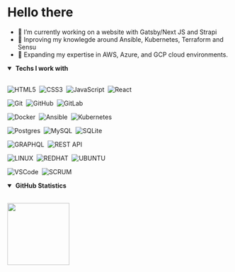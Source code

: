<H1>Hello there&nbsp;</H1>

- 🔭 I’m currently working on a website with Gatsby/Next JS and Strapi
- 🌱 Inproving my knowlegde around Ansible, Kubernetes, Terraform and Sensu
- 🚀 Expanding my expertise in AWS, Azure, and GCP cloud environments.

<details open>
  <summary><b>&nbsp;Techs I work with&nbsp;</b></summary>
  <br/>
 
![HTML5](https://img.shields.io/badge/HTML5-E34F26.svg?&style=flat&logo=html5&logoColor=white)&nbsp;
![CSS3](https://img.shields.io/badge/CSS3-%231572B6.svg?&style=flat&logo=css3&logoColor=white)&nbsp;
![JavaScript](https://img.shields.io/badge/JAVASCRIPT-323330.svg?&style=flat&logo=javascript&logoColor=%23F7DF1E)&nbsp;
![React](https://shields.io/badge/react-black?logo=react&style=for-the-badge)&nbsp;


![Git](https://img.shields.io/badge/GIT-%23F05033.svg?&style=flat&logo=git&logoColor=white)&nbsp;
![GitHub](https://img.shields.io/badge/GITHUB-%23121011.svg?&style=flat&logo=github&logoColor=white)&nbsp;
![GitLab](https://img.shields.io/badge/GITLAB-%23181717.svg?&style=flat&logo=gitlab&logoColor=white)&nbsp;
 
![Docker](https://img.shields.io/badge/DOCKER-2496ED.svg?&style=flat&logo=docker&logoColor=white)&nbsp;
![Ansible](https://img.shields.io/badge/ANSIBLE-%231A1918.svg?&style=flat&logo=ansible&logoColor=white)&nbsp;
![Kubernetes](https://img.shields.io/badge/-Kubernetes-000?&style=flat&logo=Kubernetes&logoColor=white)&nbsp;

![Postgres](https://img.shields.io/badge/POSTGRES-%23316192.svg?&style=flat&logo=postgresql&logoColor=white)&nbsp;
![MySQL](https://img.shields.io/badge/MARIADB-4479A1.svg?&style=flat&logo=mariadb&logoColor=white)&nbsp;
![SQLite](https://img.shields.io/badge/SQLITE-003B57.svg?&style=flat&logo=sqlite&logoColor=white)&nbsp;

![GRAPHQL](https://img.shields.io/badge/GRAPHQL-E10098.svg?&style=flat&logo=graphql&logoColor=white)&nbsp;
![REST API](https://img.shields.io/badge/REST-02569B.svg?&style=flat&logo=rest&logoColor=white)&nbsp;
 
![LINUX](https://img.shields.io/badge/LINUX-FCC624?style=flat-square&logo=linux&logoColor=black)&nbsp;
![REDHAT](https://img.shields.io/badge/Red%20Hat-EE0000?style=for-the-badge&logo=redhat&logoColor=white)&nbsp; 
![UBUNTU](https://img.shields.io/badge/Ubuntu-E95420?style=for-the-badge&logo=ubuntu&logoColor=white)&nbsp;
  
![VSCode](https://img.shields.io/badge/VSCODE-007ACC.svg?&style=flat&logo=visual-studio-code)&nbsp;
![SCRUM](https://img.shields.io/badge/SCRUM-6DB33F.svg?&style=flat&logo=ddd&logoColor=white)&nbsp;

</details>

<details open>
  <summary><b>&nbsp;GitHub Statistics&nbsp;</b></summary>
  <br/>
    <p float="left">
      <p>
         <img height="140px" src="https://github-readme-stats.vercel.app/api/top-langs/?username=Barrentd&hide=html&hide_title=true&hide_border=true&layout=compact&langs_count=8&theme=nightowl" />
      </p>
   </p>
</details>
